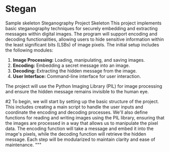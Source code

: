 # Stegan
Sample skeleton 
Steganography Project Skeleton
This project implements basic steganography techniques for securely embedding and extracting messages within digital images. The program will support encoding and decoding functionalities, allowing users to hide sensitive information within the least significant bits (LSBs) of image pixels. The initial setup includes the following modules:

1. **Image Processing:** Loading, manipulating, and saving images.
2. **Encoding:** Embedding a secret message into an image.
3. **Decoding:** Extracting the hidden message from the image.
4. **User Interface:** Command-line interface for user interaction.

The project will use the Python Imaging Library (PIL) for image processing and ensure the hidden message remains invisible to the human eye.


#2
To begin, we will start by setting up the basic structure of the project. <br>
This includes creating a main script to handle the user inputs and coordinate the encoding and decoding processes. We'll also define functions for reading and writing images using the PIL library, ensuring that the images are processed in a way that allows us to manipulate the pixel data. The encoding function will take a message and embed it into the image's pixels, while the decoding function will retrieve the hidden message. Each step will be modularized to maintain clarity and ease of maintenance.
"""

